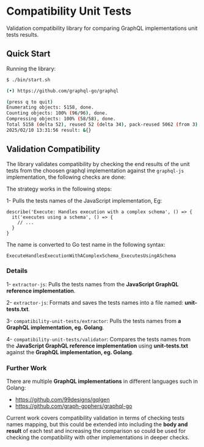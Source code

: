 # Compatibility Unit Tests
Validation compatibility library for comparing GraphQL implementations unit tests results.

## Quick Start

Running the library:

```bash
$ ./bin/start.sh

```

```bash
(•) https://github.com/graphql-go/graphql

(press q to quit)
Enumerating objects: 5158, done.
Counting objects: 100% (96/96), done.
Compressing objects: 100% (58/58), done.
Total 5158 (delta 52), reused 52 (delta 34), pack-reused 5062 (from 3)
2025/02/10 13:31:56 result: &{}
```

## Validation Compatibility 

The library validates compatibility by checking the end results of the unit tests from the choosen graphql implementation
against the `graphql-js` implementation, the following checks are done:

The strategy works in the following steps:

1- Pulls the tests names of the JavaScript implementation, Eg:
```
describe('Execute: Handles execution with a complex schema', () => {
  it('executes using a schema', () => {
    // ...
  }
}
```

The name is converted to Go test name in the following syntax:
```
ExecuteHandlesExecutionWithAComplexSchema_ExecutesUsingASchema
```

### Details

1- `extractor-js`: Pulls the tests names from the **JavaScript GraphQL reference implementation**.

2- `extractor-js`: Formats and saves the tests names into a file named: **unit-tests.txt**.

3- `compatibility-unit-tests/extractor`: Pulls the tests names from **a GraphQL implementation, eg. Golang**.

4- `compatibility-unit-tests/validator`: Compares the tests names from the **JavaScript GraphQL reference implementation** using **unit-tests.txt** against the **GraphQL implementation, eg. Golang**.


### Further Work

There are multiple **GraphQL implementations** in different languages such in Golang: 
- https://github.com/99designs/gqlgen
- https://github.com/graph-gophers/graphql-go

Current work covers compatibility validation in terms of checking tests names mapping, but this could be extended into including the **body and result** of each test and increasing the comparison so could be used for checking the compatibility with other implementations in deeper checks.

